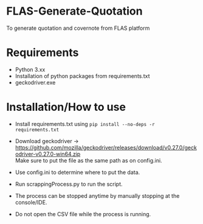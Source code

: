 # FLAS-Generate-Quotation
To generate quotation and covernote from FLAS platform



# Requirements
- Python 3.xx  </br>
- Installation of python packages from  requirements.txt</br>
- geckodriver.exe 


# Installation/How to use

- Install requirements.txt using 
<code>pip install --no-deps -r requirements.txt</code></br>

- Download geckodriver -> https://github.com/mozilla/geckodriver/releases/download/v0.27.0/geckodriver-v0.27.0-win64.zip </br>
Make sure to put the file as the same path as on config.ini.
- Use config.ini to determine where to put the data.</br>
- Run scrappingProcess.py to run the script.</br>
- The process can be stopped anytime by manually stopping at the console/IDE.</br>
- Do not open the CSV file while the process is running.</br>
